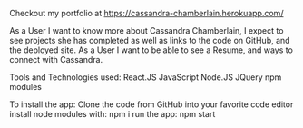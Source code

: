 Checkout my portfolio at https://cassandra-chamberlain.herokuapp.com/

As a User I want to know more about Cassandra Chamberlain,
I expect to see projects she has completed as well as links to the code on GitHub, and the deployed site.
As a User I want to be able to see a Resume, and ways to connect with Cassandra.

Tools and Technologies used: 
React.JS 
JavaScript 
Node.JS 
JQuery 
npm modules

To install the app:
Clone the code from GitHub into your favorite code editor
install node modules with: npm i
run the app: npm start

